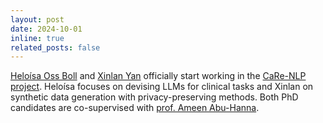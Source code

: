 ```yaml
---
layout: post
date: 2024-10-01
inline: true
related_posts: false
---
```


[Heloísa Oss Boll](https://www.linkedin.com/in/hossboll/) and [Xinlan Yan](https://www.linkedin.com/in/xinlan-yan-a1b467214/) officially start working in the [CaRe-NLP project](projects/carenlp_project). Heloísa focuses on devising LLMs for clinical tasks and Xinlan on synthetic data generation with privacy-preserving methods. Both PhD candidates are co-supervised with [prof. Ameen Abu-Hanna](https://scholar.google.nl/citations?user=lymnZacAAAAJ&hl=en).
